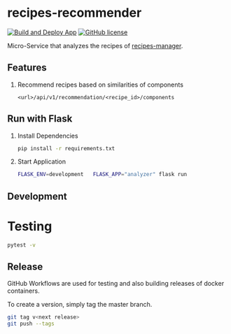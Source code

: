 # recipes-recommender

[![Build and Deploy App](https://github.com/ottenwbe/recipes-manager-recommender/actions/workflows/python-package.yml/badge.svg?branch=main)](https://github.com/ottenwbe/recipes-manager-recommender/actions/workflows/python-package.yml)
[![GitHub license](https://img.shields.io/badge/license-MIT-blue.svg)](https://github.com/ottenwbe/recipes-manager-recommender/blob/master/LICENSE)

Micro-Service that analyzes the recipes of [recipes-manager](https://github.com/ottenwbe/recipes-manager).

## Features

1. Recommend recipes based on similarities of components

    ````
    <url>/api/v1/recommendation/<recipe_id>/components
    ````


## Run with Flask

1. Install Dependencies

    ````bash
    pip install -r requirements.txt
    ````

2. Start Application

    ````bash
    FLASK_ENV=development   FLASK_APP="analyzer" flask run
    ````

## Development

# Testing

````bash
pytest -v
````

## Release

GitHub Workflows are used for testing and also building releases of docker containers.

To create a version, simply tag the master branch.

````bash
git tag v<next release>
git push --tags
````